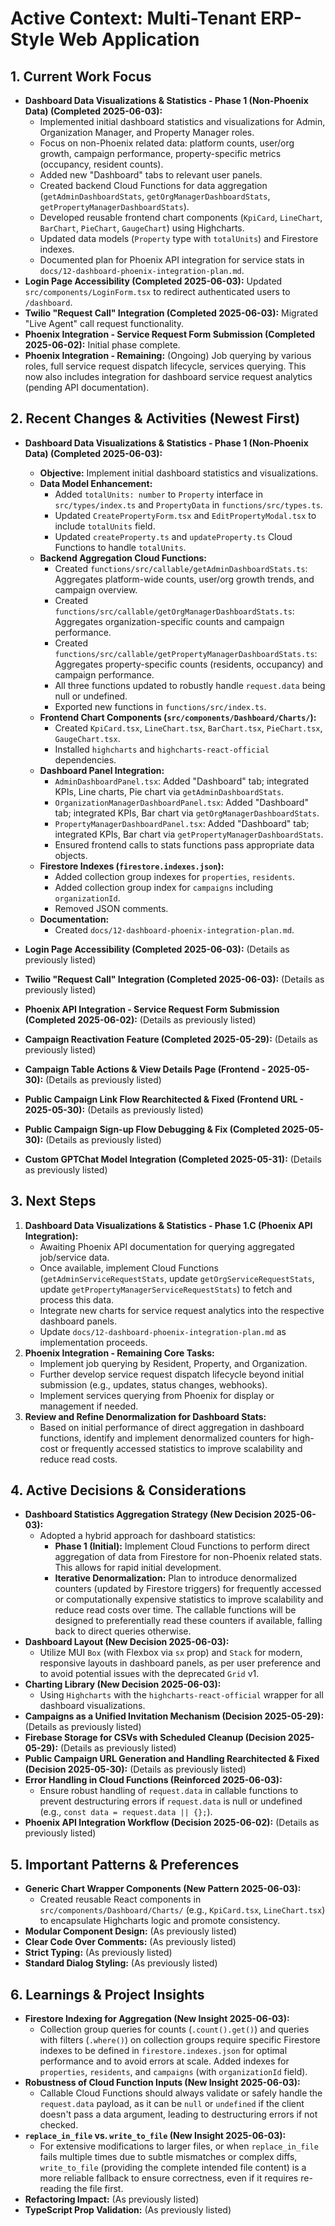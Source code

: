 # Active Context: Multi-Tenant ERP-Style Web Application

## 1. Current Work Focus

- **Dashboard Data Visualizations & Statistics - Phase 1 (Non-Phoenix Data) (Completed 2025-06-03):**
    - Implemented initial dashboard statistics and visualizations for Admin, Organization Manager, and Property Manager roles.
    - Focus on non-Phoenix related data: platform counts, user/org growth, campaign performance, property-specific metrics (occupancy, resident counts).
    - Added new "Dashboard" tabs to relevant user panels.
    - Created backend Cloud Functions for data aggregation (`getAdminDashboardStats`, `getOrgManagerDashboardStats`, `getPropertyManagerDashboardStats`).
    - Developed reusable frontend chart components (`KpiCard`, `LineChart`, `BarChart`, `PieChart`, `GaugeChart`) using Highcharts.
    - Updated data models (`Property` type with `totalUnits`) and Firestore indexes.
    - Documented plan for Phoenix API integration for service stats in `docs/12-dashboard-phoenix-integration-plan.md`.
- **Login Page Accessibility (Completed 2025-06-03):** Updated `src/components/LoginForm.tsx` to redirect authenticated users to `/dashboard`.
- **Twilio "Request Call" Integration (Completed 2025-06-03):** Migrated "Live Agent" call request functionality.
- **Phoenix Integration - Service Request Form Submission (Completed 2025-06-02):** Initial phase complete.
- **Phoenix Integration - Remaining:** (Ongoing) Job querying by various roles, full service request dispatch lifecycle, services querying. This now also includes integration for dashboard service request analytics (pending API documentation).

## 2. Recent Changes & Activities (Newest First)

- **Dashboard Data Visualizations & Statistics - Phase 1 (Non-Phoenix Data) (Completed 2025-06-03):**
    - **Objective:** Implement initial dashboard statistics and visualizations.
    - **Data Model Enhancement:**
        - Added `totalUnits: number` to `Property` interface in `src/types/index.ts` and `PropertyData` in `functions/src/types.ts`.
        - Updated `CreatePropertyForm.tsx` and `EditPropertyModal.tsx` to include `totalUnits` field.
        - Updated `createProperty.ts` and `updateProperty.ts` Cloud Functions to handle `totalUnits`.
    - **Backend Aggregation Cloud Functions:**
        - Created `functions/src/callable/getAdminDashboardStats.ts`: Aggregates platform-wide counts, user/org growth trends, and campaign overview.
        - Created `functions/src/callable/getOrgManagerDashboardStats.ts`: Aggregates organization-specific counts and campaign performance.
        - Created `functions/src/callable/getPropertyManagerDashboardStats.ts`: Aggregates property-specific counts (residents, occupancy) and campaign performance.
        - All three functions updated to robustly handle `request.data` being null or undefined.
        - Exported new functions in `functions/src/index.ts`.
    - **Frontend Chart Components (`src/components/Dashboard/Charts/`):**
        - Created `KpiCard.tsx`, `LineChart.tsx`, `BarChart.tsx`, `PieChart.tsx`, `GaugeChart.tsx`.
        - Installed `highcharts` and `highcharts-react-official` dependencies.
    - **Dashboard Panel Integration:**
        - `AdminDashboardPanel.tsx`: Added "Dashboard" tab; integrated KPIs, Line charts, Pie chart via `getAdminDashboardStats`.
        - `OrganizationManagerDashboardPanel.tsx`: Added "Dashboard" tab; integrated KPIs, Bar chart via `getOrgManagerDashboardStats`.
        - `PropertyManagerDashboardPanel.tsx`: Added "Dashboard" tab; integrated KPIs, Bar chart via `getPropertyManagerDashboardStats`.
        - Ensured frontend calls to stats functions pass appropriate data objects.
    - **Firestore Indexes (`firestore.indexes.json`):**
        - Added collection group indexes for `properties`, `residents`.
        - Added collection group index for `campaigns` including `organizationId`.
        - Removed JSON comments.
    - **Documentation:**
        - Created `docs/12-dashboard-phoenix-integration-plan.md`.

- **Login Page Accessibility (Completed 2025-06-03):** (Details as previously listed)
- **Twilio "Request Call" Integration (Completed 2025-06-03):** (Details as previously listed)
- **Phoenix API Integration - Service Request Form Submission (Completed 2025-06-02):** (Details as previously listed)
- **Campaign Reactivation Feature (Completed 2025-05-29):** (Details as previously listed)
- **Campaign Table Actions & View Details Page (Frontend - 2025-05-30):** (Details as previously listed)
- **Public Campaign Link Flow Rearchitected & Fixed (Frontend URL - 2025-05-30):** (Details as previously listed)
- **Public Campaign Sign-up Flow Debugging & Fix (Completed 2025-05-30):** (Details as previously listed)
- **Custom GPTChat Model Integration (Completed 2025-05-31):** (Details as previously listed)

## 3. Next Steps

1.  **Dashboard Data Visualizations & Statistics - Phase 1.C (Phoenix API Integration):**
    *   Awaiting Phoenix API documentation for querying aggregated job/service data.
    *   Once available, implement Cloud Functions (`getAdminServiceRequestStats`, update `getOrgServiceRequestStats`, update `getPropertyManagerServiceRequestStats`) to fetch and process this data.
    *   Integrate new charts for service request analytics into the respective dashboard panels.
    *   Update `docs/12-dashboard-phoenix-integration-plan.md` as implementation proceeds.
2.  **Phoenix Integration - Remaining Core Tasks:**
    *   Implement job querying by Resident, Property, and Organization.
    *   Further develop service request dispatch lifecycle beyond initial submission (e.g., updates, status changes, webhooks).
    *   Implement services querying from Phoenix for display or management if needed.
3.  **Review and Refine Denormalization for Dashboard Stats:**
    *   Based on initial performance of direct aggregation in dashboard functions, identify and implement denormalized counters for high-cost or frequently accessed statistics to improve scalability and reduce read costs.

## 4. Active Decisions & Considerations

- **Dashboard Statistics Aggregation Strategy (New Decision 2025-06-03):**
    - Adopted a hybrid approach for dashboard statistics:
        - **Phase 1 (Initial):** Implement Cloud Functions to perform direct aggregation of data from Firestore for non-Phoenix related stats. This allows for rapid initial development.
        - **Iterative Denormalization:** Plan to introduce denormalized counters (updated by Firestore triggers) for frequently accessed or computationally expensive statistics to improve scalability and reduce read costs over time. The callable functions will be designed to preferentially read these counters if available, falling back to direct queries otherwise.
- **Dashboard Layout (New Decision 2025-06-03):**
    - Utilize MUI `Box` (with Flexbox via `sx` prop) and `Stack` for modern, responsive layouts in dashboard panels, as per user preference and to avoid potential issues with the deprecated `Grid` v1.
- **Charting Library (New Decision 2025-06-03):**
    - Using `Highcharts` with the `highcharts-react-official` wrapper for all dashboard visualizations.
- **Campaigns as a Unified Invitation Mechanism (Decision 2025-05-29):** (Details as previously listed)
- **Firebase Storage for CSVs with Scheduled Cleanup (Decision 2025-05-29):** (Details as previously listed)
- **Public Campaign URL Generation and Handling Rearchitected & Fixed (Decision 2025-05-30):** (Details as previously listed)
- **Error Handling in Cloud Functions (Reinforced 2025-06-03):**
    - Ensure robust handling of `request.data` in callable functions to prevent destructuring errors if `request.data` is null or undefined (e.g., `const data = request.data || {};`).
- **Phoenix API Integration Workflow (Decision 2025-06-02):** (Details as previously listed)

## 5. Important Patterns & Preferences

- **Generic Chart Wrapper Components (New Pattern 2025-06-03):**
    - Created reusable React components in `src/components/Dashboard/Charts/` (e.g., `KpiCard.tsx`, `LineChart.tsx`) to encapsulate Highcharts logic and promote consistency.
- **Modular Component Design:** (As previously listed)
- **Clear Code Over Comments:** (As previously listed)
- **Strict Typing:** (As previously listed)
- **Standard Dialog Styling:** (As previously listed)

## 6. Learnings & Project Insights

- **Firestore Indexing for Aggregation (New Insight 2025-06-03):**
    - Collection group queries for counts (`.count().get()`) and queries with filters (`.where()`) on collection groups require specific Firestore indexes to be defined in `firestore.indexes.json` for optimal performance and to avoid errors at scale. Added indexes for `properties`, `residents`, and `campaigns` (with `organizationId` field).
- **Robustness of Cloud Function Inputs (New Insight 2025-06-03):**
    - Callable Cloud Functions should always validate or safely handle the `request.data` payload, as it can be `null` or `undefined` if the client doesn't pass a data argument, leading to destructuring errors if not checked.
- **`replace_in_file` vs. `write_to_file` (New Insight 2025-06-03):**
    - For extensive modifications to larger files, or when `replace_in_file` fails multiple times due to subtle mismatches or complex diffs, `write_to_file` (providing the complete intended file content) is a more reliable fallback to ensure correctness, even if it requires re-reading the file first.
- **Refactoring Impact:** (As previously listed)
- **TypeScript Prop Validation:** (As previously listed)
